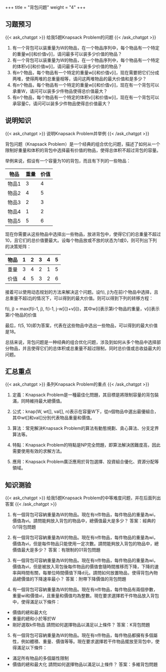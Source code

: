 +++
title = "背包问题"
weight = "4"
+++
## 习题预习
{{< ask_chatgpt >}}
给我5题Knapsack Problem的问题
{{< /ask_chatgpt >}}



1. 有一个背包可以装重量为W的物品，在一个物品序列中，每个物品有一个特定的重量w[i]和价值v[i]，请问最多可以装多少价值的物品？
2. 有一个背包可以装重量为W的物品，在一个物品序列中，每个物品有一个特定的体积v[i]和价值w[i]，请问最多可以装多少价值的物品？
3. 有n个物品，每个物品有一个特定的重量w[i]和价值v[i]，现在需要把它们分成两堆，使得两堆的总重量相等，请问这两堆物品的最大价值和是多少？
4. 有n个物品，每个物品有一个特定的重量w[i]和价值v[i]，现在有一个背包可以承重W，请问可以装多少件物品使得总价值最大？
5. 有n个物品，每个物品有一个特定的体积v[i]和价值w[i]，现在有一个背包可以承容量C，请问可以装多少件物品使得总价值最大？   

## 说明知识
{{< ask_chatgpt >}}
说明Knapsack Problem并举例
{{< /ask_chatgpt >}}



背包问题（Knapsack Problem）是一个经典的组合优化问题，描述了如何从一个限制好重量和体积的背包中选择最有价值的物品，使得总体积不超过背包的容量。

举例来说，假设有一个容量为10的背包，而且有下列的一些物品：

物品 | 重量 | 价值
---|---|---
物品1 | 3 | 4
物品2 | 4 | 5
物品3 | 2 | 3
物品4 | 1 | 2
物品5 | 5 | 6

现在你需要从这些物品中选择出一些物品，放进背包中，使得它们的总重量不超过10，且它们的总价值要最大。设每个物品放或不放的状态为1或0，则可列出下列的决策矩阵：

物品 | 1 | 2 | 3 | 4 | 5
---|---|---|---|---|---
重量 | 3 | 4 | 2 | 1 | 5
价值 | 4 | 5 | 3 | 2 | 6

接着可以使用动态规划的方法来解决这个问题。设f(i, j)为在前i个物品中选择，且总重量不超过j的情况下，可以得到的最大价值。则可以得到下列的转移方程：

f(i, j) = max(f(i-1, j), f(i-1, j-w[i])+v[i])，其中w[i]表示第i个物品的重量，v[i]表示第i个物品的价值

最后，f(5, 10)即为答案，代表在这些物品中选出一些物品，可以得到的最大价值是18。

总括来说，背包问题是一种经典的组合优化问题，涉及到如何从多个物品中选择部分物品，并且使得它们的总体积或总重量不超过限制，同时总价值或总收益最大的问题。   

## 汇总重点
{{< ask_chatgpt >}}
条列Knapsack Problem的重点
{{< /ask_chatgpt >}}



1. 定義：Knapsack Problem是一種最佳化問題，其目標是將限制容量的背包裝滿，同時維持最大總價值。

2. 公式：knap(W, wt[], val[], n)表示在容量W下，從n個物品中選出最優組合，其中wt[]和val[]分別代表物品重量和價值。

3. 算法：常見解決Knapsack Problem的算法有動態規劃、貪心算法、分支定界算法等。

4. 特點：Knapsack Problem的特點是NP完全問題，即算法解決困難度高，因此需要使用有效的求解方法。

5. 應用：Knapsack Problem廣泛應用於背包選擇、投資組合優化、資源分配等領域。   

## 知识测验
{{< ask_chatgpt >}}
给我5题Knapsack Problem的中等难度问题，并在后面列出答案
{{< /ask_chatgpt >}}



1. 有一個背包可容納重量為W的物品。現在有n件物品，每件物品的重量為wi，價值為vi。請問能夠放入背包的物品中，總價值最大是多少？
答案：經典的0/1背包問題

2. 有一個背包可容納重量為W的物品。現在有n件物品，每件物品的重量為wi，價值為vi，但是每件物品只能使用一定次數。請問能夠放入背包的物品中，總價值最大是多少？
答案：有限制的01背包問題

3. 有一個背包可容納重量為W的物品。現在有n件物品，每件物品的重量為wi，價值為vi，但是被放入背包後每件物品的價值會隨時間推移而下降，下降的速率與時間有關，每單位時間價值下降d元。請問如何放置物品，使得背包內物品總價值的下降速率最小？
答案：附帶下降價值的背包問題

4. 有一個背包可容納重量為W的物品。現在有n件物品，每件物品有兩個參數，重量wi和價值vi，且重量和價值均為整數。現在要求選擇若干件物品放入背包中，使得滿足以下條件：
- 價值的總和最大化
- 重量的總和小於等於W
- 剛好選取k件物品
請問如何選擇物品以滿足以上條件？
答案：K背包問題

5. 有一個背包可容納重量為W的物品。現在有n件物品，每件物品都擁有多個屬性，例如體積、重量、價值等等。現在要求選擇若干件物品擺放至背包中，使得滿足以下條件：
- 滿足所有物品的多個屬性限制
- 價值的總和最大化
請問如何選擇物品以滿足以上條件？
答案：多維背包問題   

